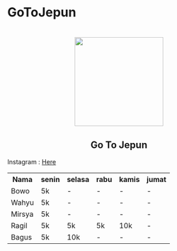 # GoToJepun
<h1 align="center"> <img src="https://c.tenor.com/OcLW6D3ivkoAAAAi/kiss-exercise.gif" widht="100" height="200"></h1>
<h2 align="center"> Go To Jepun </h2>
<p>Instagram : <td><a target="_blank" href="https://www.instagram.com/ragil_iygd77">Here</a></td></p>

<table width="100" class="table">
<tr>
<th>Nama</th>
<th>senin </th>
<th>selasa </th>
<th>rabu</th>
<th>kamis</th>
<th>jumat</th>
</tr>
	<tr>
<td>Bowo</td><td>5k</td><td>-</td><td>-</td><td>-</td><td>-</td>
        </tr>
	<tr>
<td>Wahyu</td><td>5k</td><td>-</td><td>-</td><td>-</td><td>-</td>
        </tr>
	<tr>
<td>Mirsya</td><td>5k</td><td>-</td><td>-</td><td>-</td><td>-</td>
        </tr>
	<tr>
<td>Ragil</td><td>5k</td><td>5k</td><td>5k</td><td>10k</td><td>-</td>
        </tr>
	<tr>
<td>Bagus</td><td>5k</td><td>10k</td><td>-</td><td>-</td><td>-</td>
        </tr>
 </table>
